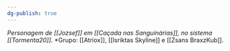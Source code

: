 ```yaml
---
dg-publish: true
---
```

*Personagem de [[Jozsef]] em [[Caçada nas Sanguinárias]], no sistema [[Tormenta20]].*
*Grupo:  [[Atriox]], [[Isriktas Skyline]] e [[Zsans BraxzKub]].
